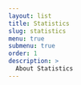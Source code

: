 ```yaml
---
layout: list
title: Statistics
slug: statistics
menu: true
submenu: true
order: 1
description: >
  About Statistics
---
```

